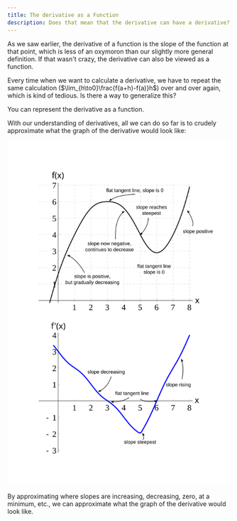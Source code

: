 ```yaml
---
title: The derivative as a Function
description: Does that mean that the derivative can have a derivative? I dunno.
---
```


As we saw earlier, the derivative of a function is the slope of the function at that point, which is less of an oxymoron than our slightly more general definition. If that wasn't crazy, the derivative can also be viewed as a function.

Every time when we want to calculate a derivative, we have to repeat the same calculation ($\lim_{h\to0}\frac{f(a+h)-f(a)}h$​​) over and over again, which is kind of tedious. Is there a way to generalize this?

You can represent the derivative as a function.

With our understanding of derivatives, all we can do so far is to crudely approximate what the graph of the derivative would look like:

![Approximating the derivative](img/approximatingDerivative.svg)

By approximating where slopes are increasing, decreasing, zero, at a minimum, etc., we can approximate what the graph of the derivative would look like.
